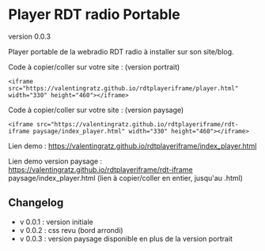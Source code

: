 # Player RDT radio Portable
version 0.0.3

Player portable de la webradio RDT radio à installer sur son site/blog.

Code à copier/coller sur votre site : (version portrait)

<!--Le code iframe à copier/coller sur votre site-->
    <iframe src="https://valentingratz.github.io/rdtplayeriframe/player.html" width="330" height="460"></iframe>


Code à copier/coller sur votre site : (version paysage)

<!--Le code iframe a copier/coller sur votre site-->
    <iframe src="https://valentingratz.github.io/rdtplayeriframe/rdt-iframe paysage/index_player.html" width="330" height="460"></iframe>


Lien demo : https://valentingratz.github.io/rdtplayeriframe/index_player.html

Lien demo version paysage : https://valentingratz.github.io/rdtplayeriframe/rdt-iframe paysage/index_player.html (lien à copier/coller en entier, jusqu'au .html)

## Changelog 
- v 0.0.1 : version initiale
- v 0.0.2 : css revu (bord arrondi)
- v 0.0.3 : version paysage disponible en plus de la version portrait
